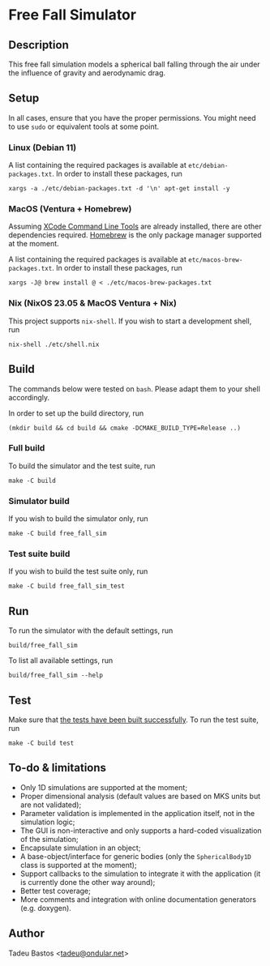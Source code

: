 # Free Fall Simulator

## Description

This free fall simulation models a spherical ball falling through the air under the influence of gravity and aerodynamic drag. 

## Setup

In all cases, ensure that you have the proper permissions.  You might need to use `sudo` or equivalent tools at some point.

### Linux (Debian 11)

A list containing the required packages is available at `etc/debian-packages.txt`.  In order to install these packages, run

    xargs -a ./etc/debian-packages.txt -d '\n' apt-get install -y

### MacOS (Ventura + Homebrew)

Assuming [XCode Command Line Tools](https://developer.apple.com/xcode/resources/) are already installed, there are other dependencies required.  [Homebrew](https://brew.sh) is the only package manager supported at the moment.

A list containing the required packages is available at `etc/macos-brew-packages.txt`.  In order to install these packages, run

    xargs -J@ brew install @ < ./etc/macos-brew-packages.txt

### Nix (NixOS 23.05 & MacOS Ventura + Nix)

This project supports `nix-shell`.  If you wish to start a development shell, run

    nix-shell ./etc/shell.nix

## Build

The commands below were tested on `bash`.  Please adapt them to your shell accordingly.

In order to set up the build directory, run

    (mkdir build && cd build && cmake -DCMAKE_BUILD_TYPE=Release ..)

### Full build

To build the simulator and the test suite, run

    make -C build

### Simulator build

If you wish to build the simulator only, run

    make -C build free_fall_sim

### Test suite build

If you wish to build the test suite only, run

    make -C build free_fall_sim_test

## Run

To run the simulator with the default settings, run

    build/free_fall_sim

To list all available settings, run

    build/free_fall_sim --help

## Test

Make sure that [the tests have been built successfully](#test-suite-build).  To run the test suite, run

    make -C build test 

## To-do & limitations

* Only 1D simulations are supported at the moment;
* Proper dimensional analysis (default values are based on MKS units but are not validated);
* Parameter validation is implemented in the application itself, not in the simulation logic;
* The GUI is non-interactive and only supports a hard-coded visualization of the simulation;
* Encapsulate simulation in an object;
* A base-object/interface for generic bodies (only the `SphericalBody1D` class is supported at the moment);
* Support callbacks to the simulation to integrate it with the application (it is currently done the other way around);
* Better test coverage;
* More comments and integration with online documentation generators (e.g. doxygen).

## Author

Tadeu Bastos <[tadeu@ondular.net](mailto:tadeu@ondular.net)>
